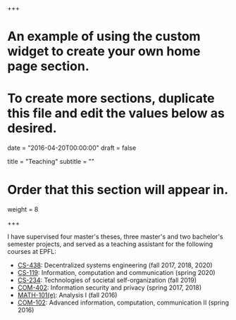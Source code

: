 +++
# An example of using the custom widget to create your own home page section.
# To create more sections, duplicate this file and edit the values below as desired.

date = "2016-04-20T00:00:00"
draft = false

title = "Teaching"
subtitle = ""

# Order that this section will appear in.
weight = 8

+++

I have supervised four master's theses, three master's and two bachelor's semester projects, and served as a teaching assistant for the following courses at EPFL:

- [CS-438](http://edu.epfl.ch/coursebook/en/decentralized-systems-engineering-CS-438): Decentralized systems engineering (fall 2017, 2018, 2020)
- [CS-119](https://www.epfl.ch/schools/ic/education/icc/): Information, computation and communication (spring 2020)
- [CS-234](https://edu.epfl.ch/coursebook/en/technologies-of-societal-self-organization-CS-234): Technologies of societal self-organization (fall 2019)
- [COM-402](http://edu.epfl.ch/coursebook/en/information-security-and-privacy-COM-402): Information security and privacy (spring 2017, 2018)
- [MATH-101(e)](http://edu.epfl.ch/coursebook/en/analysis-i-MATH-101-E): Analysis I (fall 2016)
- [COM-102](http://edu.epfl.ch/coursebook/en/advanced-information-computation-communication-ii-COM-102):
Advanced information, computation, communication II (spring 2016)
